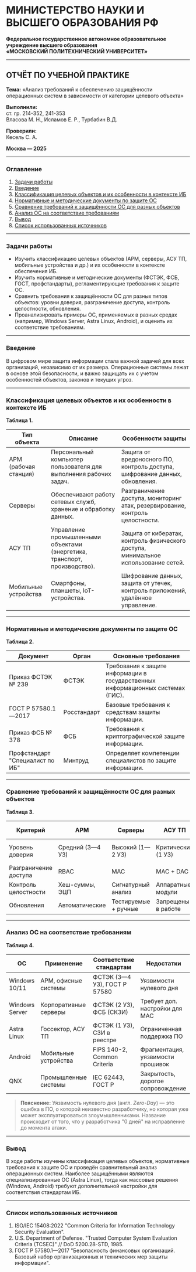 
# МИНИСТЕРСТВО НАУКИ И ВЫСШЕГО ОБРАЗОВАНИЯ РФ  
**Федеральное государственное автономное образовательное учреждение высшего образования**  
**«МОСКОВСКИЙ ПОЛИТЕХНИЧЕСКИЙ УНИВЕРСИТЕТ»**  

---

## ОТЧЁТ ПО УЧЕБНОЙ ПРАКТИКЕ  
**Тема:** «Анализ требований к обеспечению защищённости операционных систем в зависимости от категории целевого объекта»  

**Выполнили:**  
ст. гр. 214-352, 241-353  
Власова М. Н., Исламов Е. Р., Турбабин В.Д.  

**Проверили:**  
Кесель С. А.  

**Москва — 2025**  

---

### Оглавление  
1. [Задачи работы](#задачи-работы)  
2. [Введение](#введение)  
3. [Классификация целевых объектов и их особенности в контексте ИБ](#классификация-целевых-объектов)  
4. [Нормативные и методические документы по защите ОС](#нормативные-документы)  
5. [Сравнение требований к защищённости ОС для разных объектов](#сравнение-требований)  
6. [Анализ ОС на соответствие требованиям](#анализ-ос)  
7. [Вывод](#вывод)  
8. [Список использованных источников](#источники)  

---

### Задачи работы  
- Изучить классификацию целевых объектов (АРМ, серверы, АСУ ТП, мобильные устройства и др.) и их особенности в контексте обеспечения ИБ.  
- Изучить нормативные и методические документы (ФСТЭК, ФСБ, ГОСТ, профстандарты), регламентирующие требования к защите ОС.  
- Сравнить требования к защищённости ОС для разных типов объектов: уровни доверия, разграничение доступа, контроль целостности, обновления.  
- Проанализировать примеры ОС, применяемых в разных средах (например, Windows Server, Astra Linux, Android), и оценить их соответствие требованиям.  

---

### Введение  
В цифровом мире защита информации стала важной задачей для всех организаций, независимо от их размера. Операционные системы лежат в основе этой безопасности, и важно защищать их с учетом особенностей объектов, законов и текущих угроз.  

---

### Классификация целевых объектов и их особенности в контексте ИБ  

**Таблица 1.**  

| Тип объекта               | Описание                                                                 | Особенности защиты                                                                 |
|---------------------------|--------------------------------------------------------------------------|------------------------------------------------------------------------------------|
| АРМ (рабочая станция)     | Персональный компьютер пользователя для выполнения рабочих задач.        | Защита от вредоносного ПО, контроль доступа, шифрование данных, обновления.        |
| Серверы                   | Обеспечивают работу сетевых служб, хранение и обработку данных.          | Разграничение доступа, мониторинг атак, резервирование, контроль целостности.      |
| АСУ ТП                    | Управление промышленными объектами (энергетика, транспорт, производство).| Защита от кибератак, контроль физического доступа, минимальное использование сетей. |
| Мобильные устройства      | Смартфоны, планшеты, IoT-устройства.                                     | Шифрование данных, защита от утечек, контроль приложений, удалённое управление.    |

---

### Нормативные и методические документы по защите ОС  

**Таблица 2.**  

| Документ                  | Орган          | Основные требования                                                                 |
|---------------------------|----------------|-------------------------------------------------------------------------------------|
| Приказ ФСТЭК № 239        | ФСТЭК          | Требования к защите информации в государственных информационных системах (ГИС).     |
| ГОСТ Р 57580.1—2017       | Росстандарт    | Базовые требования к средствам защиты информации.                                   |
| Приказ ФСБ № 378          | ФСБ            | Требования к криптографической защите информации.                                   |
| Профстандарт "Специалист по ИБ" | Минтруд    | Определяет компетенции специалистов по защите информации.                          |

---

### Сравнение требований к защищённости ОС для разных объектов  

**Таблица 3.**  

| Критерий          | АРМ               | Серверы            | АСУ ТП            | Мобильные устройства |
|-------------------|-------------------|--------------------|-------------------|-----------------------|
| Уровень доверия   | Средний (3—4 УЗ)  | Высокий (1—2 УЗ)   | Критический (1 УЗ)| Низкий-Средний (4—5 УЗ) |
| Разграничение доступа | RBAC        | MAC                | MAC + DAC         | App Sandboxing, RBAC    |
| Контроль целостности | Хеш-суммы, ЭЦП | Сигнатурный анализ | Аппаратные модули | Проверка приложений     |
| Обновления        | Автоматические    | Тестируемые + ручные | Запрещены в работе | Автоматические с задержкой |

---

### Анализ ОС на соответствие требованиям  

**Таблица 4.**  

| ОС          | Применение               | Соответствие стандартам               | Недостатки                     |
|-------------|--------------------------|---------------------------------------|--------------------------------|
| Windows 10/11 | АРМ, офисные системы    | ФСТЭК (3—4 УЗ), ГОСТ Р 57580          | Уязвимости нулевого дня        |
| Windows Server | Корпоративные серверы  | ФСТЭК (2 УЗ), ФСБ (СКЗИ)              | Требует доп. настройки для MAC |
| Astra Linux | Госсектор, АСУ ТП       | ФСТЭК (1 УЗ), СЗИ в реестре           | Ограниченная поддержка ПО      |
| Android     | Мобильные устройства    | FIPS 140-2, Common Criteria           | Фрагментация, уязвимости прошивок |
| QNX         | Промышленные системы    | IEC 62443, ГОСТ Р                     | Закрытость, дорогое сопровождение |

> **Пояснение:** Уязвимость нулевого дня (англ. *Zero-Day*) — это ошибка в ПО, о которой неизвестно разработчику, но которая уже может эксплуатироваться злоумышленниками. Название происходит от того, что у разработчика "0 дней" на исправление до момента атаки.  

---

### Вывод  
В ходе работы изучены классификация целевых объектов, нормативные требования к защите ОС и проведён сравнительный анализ операционных систем. Наиболее защищёнными являются специализированные ОС (Astra Linux), тогда как массовые решения (Windows, Android) требуют дополнительной настройки для соответствия стандартам ИБ.  

---

### Список использованных источников  
1. ISO/IEC 15408:2022 "Common Criteria for Information Technology Security Evaluation".  
2. U.S. Department of Defense. "Trusted Computer System Evaluation Criteria (TCSEC)" // DoD 5200.28-STD, 1985.  
3. ГОСТ Р 57580.1—2017 "Безопасность финансовых организаций. Базовый набор организационных и технических мер защиты информации".  
